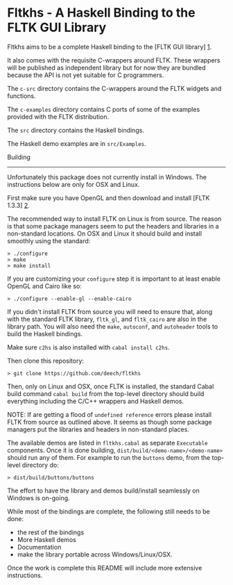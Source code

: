 Fltkhs - A Haskell Binding to the FLTK GUI Library
=============================================

Fltkhs aims to be a complete Haskell binding to the [FLTK GUI library] [1].

It also comes with the requisite C-wrappers around FLTK. These wrappers will be published as independent library but for now they are bundled because the API is not yet suitable for C programmers.

The `c-src` directory contains the C-wrappers around the FLTK widgets and functions.

The `c-examples` directory contains C ports of some of the examples provided with the FLTK distribution.

The `src` directory contains the Haskell bindings.

The Haskell demo examples are in `src/Examples`.

Building
________

Unfortunately this package does not currently install in Windows. The instructions below are only for OSX and Linux.

First make sure you have OpenGL and then download and install [FLTK 1.3.3] [2].

The recommended way to install FLTK on Linux is from source. The reason is that some package managers seem to put the headers and libraries in a non-standard locations. On OSX and Linux it should build and install smoothly using the standard:

    > ./configure
    > make
    > make install

If you are customizing your `configure` step it is important to at least enable OpenGL and Cairo like so:

    > ./configure --enable-gl --enable-cairo

If you didn't install FLTK from source you will need to ensure that, along with the standard FLTK library, `fltk_gl`, and `fltk_cairo` are also in the library path. You will also need the `make`, `autoconf`, and `autoheader` tools to build the Haskell bindings.

Make sure `c2hs` is also installed with `cabal install c2hs`.

Then clone this repository:

    > git clone https://github.com/deech/fltkhs

Then, only on Linux and OSX, once FLTK is installed, the standard Cabal build command `cabal build` from the top-level directory should build everything including the C/C++ wrappers and Haskell demos.

NOTE: If are getting a flood of `undefined reference` errors please install FLTK from source as outlined above. It seems as though some package managers put the libraries and headers in non-standard places.

The available demos are listed in `fltkhs.cabal` as separate `Executable` components. Once it is done building, `dist/build/<demo-name>/<demo-name>` should run any of them. For example to run the `buttons` demo, from the top-level directory do:

    > dist/build/buttons/buttons

The effort to have the library and demos build/install seamlessly on Windows is on-going.

While most of the bindings are complete, the following still needs to be done:

- the rest of the bindings
- More Haskell demos
- Documentation
- make the library portable across Windows/Linux/OSX.

Once the work is complete this README will include more extensive instructions.

  [1]: http://www.fltk.org/index.php      "FLTK"
  [2]: http://www.fltk.org/software.php?VERSION=1.3.3&FILE=fltk/1.3.3/fltk-1.3.3-source.tar.gz
